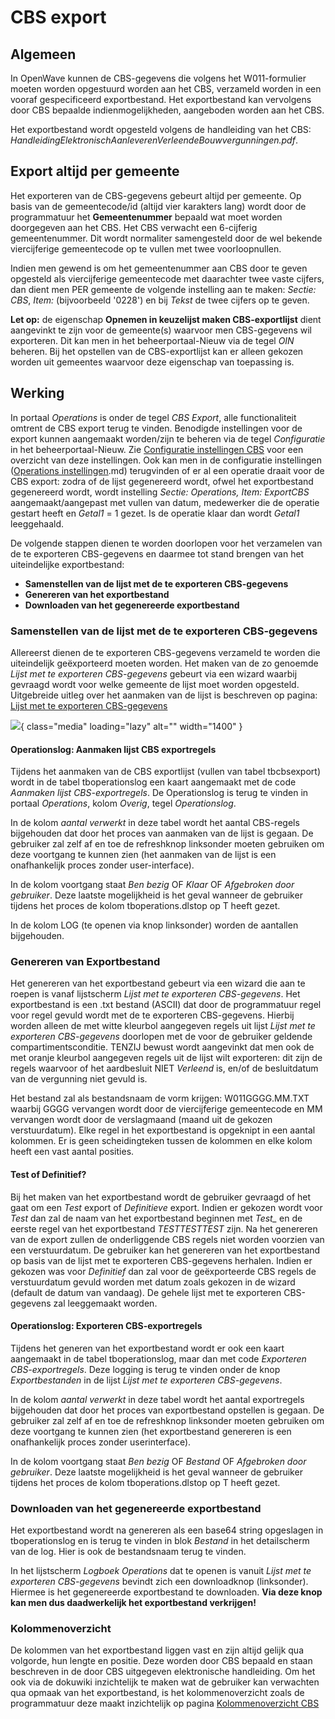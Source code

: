 # CBS export

## Algemeen

In OpenWave kunnen de CBS-gegevens die volgens het W011-formulier moeten worden opgestuurd worden aan het CBS, verzameld worden in een vooraf gespecificeerd exportbestand. Het exportbestand kan vervolgens door CBS bepaalde indienmogelijkheden, aangeboden worden aan het CBS.

Het exportbestand wordt opgesteld volgens de handleiding van het CBS: *HandleidingElektronischAanleverenVerleendeBouwvergunningen.pdf*.

## Export altijd per gemeente

Het exporteren van de CBS-gegevens gebeurt altijd per gemeente. Op basis van de gemeentecode/id (altijd vier karakters lang) wordt door de programmatuur het **Gemeentenummer** bepaald wat moet worden doorgegeven aan het CBS. Het CBS verwacht een 6-cijferig gemeentenummer. Dit wordt normaliter samengesteld door de wel bekende viercijferige gemeentecode op te vullen met twee voorloopnullen.

Indien men gewend is om het gemeentenummer aan CBS door te geven opgesteld als viercijferige gemeentecode met daarachter twee vaste cijfers, dan dient men PER gemeente de volgende instelling aan te maken: *Sectie: CBS*, *Item: <gemeentecode>* (bijvoorbeeld '0228') en bij *Tekst* de twee cijfers op te geven.

**Let op:** de eigenschap **Opnemen in keuzelijst maken CBS-exportlijst** dient aangevinkt te zijn voor de gemeente(s) waarvoor men CBS-gegevens wil exporteren. Dit kan men in het beheerportaal-Nieuw via de tegel *OIN* beheren. Bij het opstellen van de CBS-exportlijst kan er alleen gekozen worden uit gemeentes waarvoor deze eigenschap van toepassing is.

## Werking

In portaal *Operations* is onder de tegel *CBS Export*, alle functionaliteit omtrent de CBS export terug te vinden. Benodigde instellingen voor de export kunnen aangemaakt worden/zijn te beheren via de tegel *Configuratie* in het beheerportaal-Nieuw. Zie [Configuratie instellingen CBS](/instellen_inrichten/configuratie/sectie_cbs) voor een overzicht van deze instellingen. Ook kan men in de configuratie instellingen ([Operations instellingen](/instellen_inrichten/configuratie/sectie_operations).md) terugvinden of er al een operatie draait voor de CBS export: zodra of de lijst gegenereerd wordt, ofwel het exportbestand gegenereerd wordt, wordt instelling *Sectie: Operations, Item: ExportCBS* aangemaakt/aangepast met vullen van datum, medewerker die de operatie gestart heeft en *Getal1* = 1 gezet. Is de operatie klaar dan wordt *Getal1* leeggehaald.

De volgende stappen dienen te worden doorlopen voor het verzamelen van de te exporteren CBS-gegevens en daarmee tot stand brengen van het uiteindelijke exportbestand:

  * **Samenstellen van de lijst met de te exporteren CBS-gegevens**
  * **Genereren van het exportbestand**
  * **Downloaden van het gegenereerde exportbestand**

### Samenstellen van de lijst met de te exporteren CBS-gegevens

Allereerst dienen de te exporteren CBS-gegevens verzameld te worden die uiteindelijk geëxporteerd moeten worden. Het maken van de zo genoemde *Lijst met te exporteren CBS-gegevens* gebeurt via een wizard waarbij gevraagd wordt voor welke gemeente de lijst moet worden opgesteld. Uitgebreide uitleg over het aanmaken van de lijst is beschreven op pagina: [Lijst met te exporteren CBS-gegevens](/probleemoplossing/programmablokken/cbs_export/lijst_met_te_exporteren_cbsgegevens.md)

![](/docs/img/applicatiebeheer/probleemoplossing/programmablokken/cbslijstexportgegevens.png){ class="media" loading="lazy" alt="" width="1400" }

#### Operationslog: Aanmaken lijst CBS exportregels

Tijdens het aanmaken van de CBS exportlijst (vullen van tabel tbcbsexport) wordt in de tabel tboperationslog een kaart aangemaakt met de code *Aanmaken lijst CBS-exportregels*. De Operationslog is terug te vinden in portaal *Operations*, kolom *Overig*, tegel *Operationslog*.

In de kolom *aantal verwerkt* in deze tabel wordt het aantal CBS-regels bijgehouden dat door het proces van aanmaken van de lijst is gegaan. De gebruiker zal zelf af en toe de refreshknop linksonder moeten gebruiken om deze voortgang te kunnen zien (het aanmaken van de lijst is een onafhankelijk proces zonder user-interface).

In de kolom voortgang staat *Ben bezig* OF *Klaar* OF *Afgebroken door gebruiker*. Deze laatste mogelijkheid is het geval wanneer de gebruiker tijdens het proces de kolom tboperations.dlstop op T heeft gezet.

In de kolom LOG (te openen via knop linksonder) worden de aantallen bijgehouden.

### Genereren van Exportbestand

Het genereren van het exportbestand gebeurt via een wizard die aan te roepen is vanaf lijstscherm *Lijst met te exporteren CBS-gegevens*.
Het exportbestand is een .txt bestand (ASCII) dat door de programmatuur regel voor regel gevuld wordt met de te exporteren CBS-gegevens. Hierbij worden alleen de met witte kleurbol aangegeven regels uit lijst *Lijst met te exporteren CBS-gegevens* doorlopen met de voor de gebruiker geldende compartimentsconditie. TENZIJ bewust wordt aangevinkt dat men ook de met oranje kleurbol aangegeven regels uit de lijst wilt exporteren: dit zijn de regels waarvoor of het aardbesluit NIET *Verleend* is, en/of de besluitdatum van de vergunning niet gevuld is.

Het bestand zal als bestandsnaam de vorm krijgen: W011GGGG.MM.TXT waarbij GGGG vervangen wordt door de viercijferige gemeentecode en MM vervangen wordt door de verslagmaand (maand uit de gekozen verstuurdatum). Elke regel in het exportbestand is opgeknipt in een aantal kolommen. Er is geen scheidingteken tussen de kolommen en elke kolom heeft een vast aantal posities.

#### Test of Definitief?

Bij het maken van het exportbestand wordt de gebruiker gevraagd of het gaat om een *Test* export of *Definitieve* export. Indien er gekozen wordt voor *Test* dan zal de naam van het exportbestand beginnen met *Test_* en de eerste regel van het exportbestand *TESTTESTTEST* zijn. Na het genereren van de export zullen de onderliggende CBS regels niet worden voorzien van een verstuurdatum. De gebruiker kan het genereren van het exportbestand op basis van de lijst met te exporteren CBS-gegevens herhalen. Indien er gekozen was voor *Definitief* dan zal voor de geëxporteerde CBS regels de verstuurdatum gevuld worden met datum zoals gekozen in de wizard (default de datum van vandaag). De gehele lijst met te exporteren CBS-gegevens zal leeggemaakt worden.

#### Operationslog: Exporteren CBS-exportregels

Tijdens het generen van het exportbestand wordt er ook een kaart aangemaakt in de tabel tboperationslog, maar dan met code *Exporteren CBS-exportregels*. Deze logging is terug te vinden onder de knop *Exportbestanden* in de lijst *Lijst met te exporteren CBS-gegevens*.

In de kolom *aantal verwerkt* in deze tabel wordt het aantal exportregels bijgehouden dat door het proces van exportbestand opstellen is gegaan. De gebruiker zal zelf af en toe de refreshknop linksonder moeten gebruiken om deze voortgang te kunnen zien (het exportbestand genereren is een onafhankelijk proces zonder userinterface).

In de kolom voortgang staat *Ben bezig* OF *Bestand* OF *Afgebroken door gebruiker*. Deze laatste mogelijkheid is het geval wanneer de gebruiker tijdens het proces de kolom tboperations.dlstop op T heeft gezet.

### Downloaden van het gegenereerde exportbestand

Het exportbestand wordt na genereren als een base64 string opgeslagen in tboperationslog en is terug te vinden in blok *Bestand* in het detailscherm van de log. Hier is ook de bestandsnaam terug te vinden.

In het lijstscherm *Logboek Operations* dat te openen is vanuit *Lijst met te exporteren CBS-gegevens* bevindt zich een downloadknop (linksonder). Hiermee is het gegenereerde exportbestand te downloaden. **Via deze knop kan men dus daadwerkelijk het exportbestand verkrijgen!**

### Kolommenoverzicht

De kolommen van het exportbestand liggen vast en zijn altijd gelijk qua volgorde, hun lengte en positie. Deze worden door CBS bepaald en staan beschreven in de door CBS uitgegeven elektronische handleiding. Om het ook via de dokuwiki inzichtelijk te maken wat de gebruiker kan verwachten qua opmaak van het exportbestand, is het kolommenoverzicht zoals de programmatuur deze maakt inzichtelijk op pagina  [Kolommenoverzicht CBS](/probleemoplossing/programmablokken/cbs_export/kolommen_overzicht.md)

